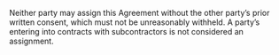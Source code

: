 Neither party may assign this Agreement without the other party’s prior written consent, which must not be unreasonably withheld. A party’s entering into contracts with subcontractors is not considered an assignment.